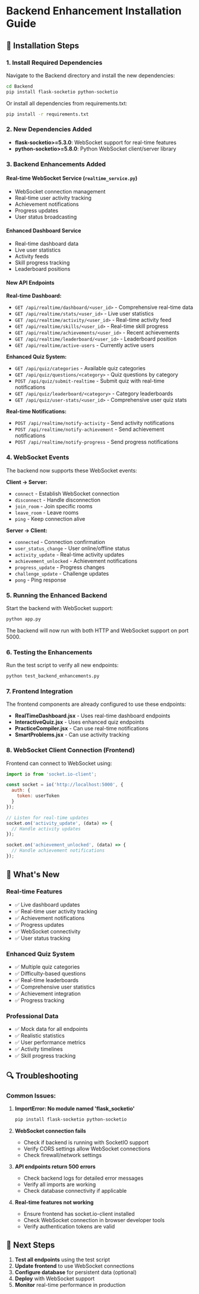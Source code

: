 # Backend Enhancement Installation Guide

## 🔧 Installation Steps

### 1. Install Required Dependencies

Navigate to the Backend directory and install the new dependencies:

```bash
cd Backend
pip install flask-socketio python-socketio
```

Or install all dependencies from requirements.txt:

```bash
pip install -r requirements.txt
```

### 2. New Dependencies Added

- **flask-socketio>=5.3.0**: WebSocket support for real-time features
- **python-socketio>=5.8.0**: Python WebSocket client/server library

### 3. Backend Enhancements Added

#### Real-time WebSocket Service (`realtime_service.py`)
- WebSocket connection management
- Real-time user activity tracking
- Achievement notifications
- Progress updates
- User status broadcasting

#### Enhanced Dashboard Service
- Real-time dashboard data
- Live user statistics
- Activity feeds
- Skill progress tracking
- Leaderboard positions

#### New API Endpoints

**Real-time Dashboard:**
- `GET /api/realtime/dashboard/<user_id>` - Comprehensive real-time data
- `GET /api/realtime/stats/<user_id>` - Live user statistics
- `GET /api/realtime/activity/<user_id>` - Real-time activity feed
- `GET /api/realtime/skills/<user_id>` - Real-time skill progress
- `GET /api/realtime/achievements/<user_id>` - Recent achievements
- `GET /api/realtime/leaderboard/<user_id>` - Leaderboard position
- `GET /api/realtime/active-users` - Currently active users

**Enhanced Quiz System:**
- `GET /api/quiz/categories` - Available quiz categories
- `GET /api/quiz/questions/<category>` - Quiz questions by category
- `POST /api/quiz/submit-realtime` - Submit quiz with real-time notifications
- `GET /api/quiz/leaderboard/<category>` - Category leaderboards
- `GET /api/quiz/user-stats/<user_id>` - Comprehensive user quiz stats

**Real-time Notifications:**
- `POST /api/realtime/notify-activity` - Send activity notifications
- `POST /api/realtime/notify-achievement` - Send achievement notifications
- `POST /api/realtime/notify-progress` - Send progress notifications

### 4. WebSocket Events

The backend now supports these WebSocket events:

**Client → Server:**
- `connect` - Establish WebSocket connection
- `disconnect` - Handle disconnection
- `join_room` - Join specific rooms
- `leave_room` - Leave rooms
- `ping` - Keep connection alive

**Server → Client:**
- `connected` - Connection confirmation
- `user_status_change` - User online/offline status
- `activity_update` - Real-time activity updates
- `achievement_unlocked` - Achievement notifications
- `progress_update` - Progress changes
- `challenge_update` - Challenge updates
- `pong` - Ping response

### 5. Running the Enhanced Backend

Start the backend with WebSocket support:

```bash
python app.py
```

The backend will now run with both HTTP and WebSocket support on port 5000.

### 6. Testing the Enhancements

Run the test script to verify all new endpoints:

```bash
python test_backend_enhancements.py
```

### 7. Frontend Integration

The frontend components are already configured to use these endpoints:

- **RealTimeDashboard.jsx** - Uses real-time dashboard endpoints
- **InteractiveQuiz.jsx** - Uses enhanced quiz endpoints
- **PracticeCompiler.jsx** - Can use real-time notifications
- **SmartProblems.jsx** - Can use activity tracking

### 8. WebSocket Client Connection (Frontend)

Frontend can connect to WebSocket using:

```javascript
import io from 'socket.io-client';

const socket = io('http://localhost:5000', {
  auth: {
    token: userToken
  }
});

// Listen for real-time updates
socket.on('activity_update', (data) => {
  // Handle activity updates
});

socket.on('achievement_unlocked', (data) => {
  // Handle achievement notifications
});
```

## 🚀 What's New

### Real-time Features
- ✅ Live dashboard updates
- ✅ Real-time user activity tracking
- ✅ Achievement notifications
- ✅ Progress updates
- ✅ WebSocket connectivity
- ✅ User status tracking

### Enhanced Quiz System
- ✅ Multiple quiz categories
- ✅ Difficulty-based questions
- ✅ Real-time leaderboards
- ✅ Comprehensive user statistics
- ✅ Achievement integration
- ✅ Progress tracking

### Professional Data
- ✅ Mock data for all endpoints
- ✅ Realistic statistics
- ✅ User performance metrics
- ✅ Activity timelines
- ✅ Skill progress tracking

## 🔍 Troubleshooting

### Common Issues:

1. **ImportError: No module named 'flask_socketio'**
   ```bash
   pip install flask-socketio python-socketio
   ```

2. **WebSocket connection fails**
   - Check if backend is running with SocketIO support
   - Verify CORS settings allow WebSocket connections
   - Check firewall/network settings

3. **API endpoints return 500 errors**
   - Check backend logs for detailed error messages
   - Verify all imports are working
   - Check database connectivity if applicable

4. **Real-time features not working**
   - Ensure frontend has socket.io-client installed
   - Check WebSocket connection in browser developer tools
   - Verify authentication tokens are valid

## 📝 Next Steps

1. **Test all endpoints** using the test script
2. **Update frontend** to use WebSocket connections
3. **Configure database** for persistent data (optional)
4. **Deploy** with WebSocket support
5. **Monitor** real-time performance in production